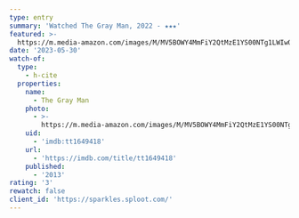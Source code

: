 ```yaml
---
type: entry
summary: 'Watched The Gray Man, 2022 - ★★★'
featured: >-
  https://m.media-amazon.com/images/M/MV5BOWY4MmFiY2QtMzE1YS00NTg1LWIwOTQtYTI4ZGUzNWIxNTVmXkEyXkFqcGdeQXVyODk4OTc3MTY@._V1_SX300.jpg
date: '2023-05-30'
watch-of:
  type:
    - h-cite
  properties:
    name:
      - The Gray Man
    photo:
      - >-
        https://m.media-amazon.com/images/M/MV5BOWY4MmFiY2QtMzE1YS00NTg1LWIwOTQtYTI4ZGUzNWIxNTVmXkEyXkFqcGdeQXVyODk4OTc3MTY@._V1_SX300.jpg
    uid:
      - 'imdb:tt1649418'
    url:
      - 'https://imdb.com/title/tt1649418'
    published:
      - '2013'
rating: '3'
rewatch: false
client_id: 'https://sparkles.sploot.com/'
---
```

